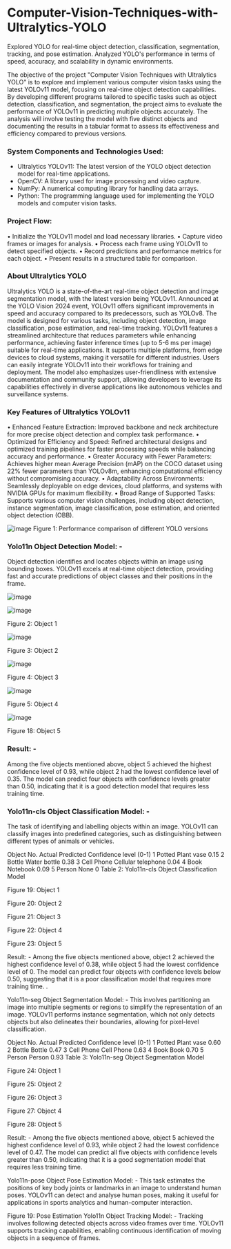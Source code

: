 # Computer-Vision-Techniques-with-Ultralytics-YOLO
Explored YOLO for real-time object detection, classification, segmentation, tracking, and pose estimation. Analyzed YOLO's performance in terms of speed, accuracy, and scalability in dynamic environments.

The objective of the project "Computer Vision Techniques with Ultralytics YOLO" is to explore and implement various computer vision tasks using the latest YOLOv11 model, focusing on real-time object detection capabilities. By developing different programs tailored to specific tasks such as object detection, classification, and segmentation, the project aims to evaluate the performance of YOLOv11 in predicting multiple objects accurately. The analysis will involve testing the model with five distinct objects and documenting the results in a tabular format to assess its effectiveness and efficiency compared to previous versions.
### System Components and Technologies Used:
- Ultralytics YOLOv11: The latest version of the YOLO object detection model for real-time applications.
- OpenCV: A library used for image processing and video capture.
- NumPy: A numerical computing library for handling data arrays.
- Python: The programming language used for implementing the YOLO models and computer vision tasks.

### Project Flow:
•	Initialize the YOLOv11 model and load necessary libraries.
•	Capture video frames or images for analysis.
•	Process each frame using YOLOv11 to detect specified objects.
•	Record predictions and performance metrics for each object.
•	Present results in a structured table for comparison.

### About Ultralytics YOLO
Ultralytics YOLO is a state-of-the-art real-time object detection and image segmentation model, with the latest version being YOLOv11. Announced at the YOLO Vision 2024 event, YOLOv11 offers significant improvements in speed and accuracy compared to its predecessors, such as YOLOv8. The model is designed for various tasks, including object detection, image classification, pose estimation, and real-time tracking. YOLOv11 features a streamlined architecture that reduces parameters while enhancing performance, achieving faster inference times (up to 5-6 ms per image) suitable for real-time applications. It supports multiple platforms, from edge devices to cloud systems, making it versatile for different industries. Users can easily integrate YOLOv11 into their workflows for training and deployment. The model also emphasizes user-friendliness with extensive documentation and community support, allowing developers to leverage its capabilities effectively in diverse applications like autonomous vehicles and surveillance systems.

### Key Features of Ultralytics YOLOv11
•	Enhanced Feature Extraction: Improved backbone and neck architecture for more precise object detection and complex task performance.
•	Optimized for Efficiency and Speed: Refined architectural designs and optimized training pipelines for faster processing speeds while balancing accuracy and performance.
•	Greater Accuracy with Fewer Parameters: Achieves higher mean Average Precision (mAP) on the COCO dataset using 22% fewer parameters than YOLOv8m, enhancing computational efficiency without compromising accuracy.
•	Adaptability Across Environments: Seamlessly deployable on edge devices, cloud platforms, and systems with NVIDIA GPUs for maximum flexibility.
•	Broad Range of Supported Tasks: Supports various computer vision challenges, including object detection, instance segmentation, image classification, pose estimation, and oriented object detection (OBB).

![image](https://github.com/user-attachments/assets/595744be-1518-4549-ad37-853eb46c50e5)
Figure 1: Performance comparison of different YOLO versions

### Yolo11n Object Detection Model: - 
Object detection identifies and locates objects within an image using bounding boxes. YOLOv11 excels at real-time object detection, providing fast and accurate predictions of object classes and their positions in the frame.

![image](https://github.com/user-attachments/assets/8b2446ca-cf1e-484a-bf13-b24943676555)

![image](https://github.com/user-attachments/assets/bfe68041-e25a-4ca6-bd85-12967bc52bf3)

Figure 2: Object 1

![image](https://github.com/user-attachments/assets/332ba843-7512-4d6d-bbe0-69f11c0d6539)

Figure 3: Object 2

![image](https://github.com/user-attachments/assets/867767d1-a4c3-448b-bf0a-5dcbca80d9d6)

Figure 4: Object 3

![image](https://github.com/user-attachments/assets/8059e003-f617-4665-bb3f-0157d1e906b9)

Figure 5: Object 4

![image](https://github.com/user-attachments/assets/cd11ab81-79b6-43e8-924f-de0b77edbe27)

Figure 18: Object 5

### Result: - 
Among the five objects mentioned above, object 5 achieved the highest confidence level of 0.93, while object 2 had the lowest confidence level of 0.35. The model can predict four objects with confidence levels greater than 0.50, indicating that it is a good detection model that requires less training time.


### Yolo11n-cls Object Classification Model: - 
The task of identifying and labelling objects within an image. YOLOv11 can classify images into predefined categories, such as distinguishing between different types of animals or vehicles.

Object No.	Actual	Predicted	Confidence level (0-1)
1	Potted Plant	vase	0.15
2	Bottle	Water bottle	0.38
3	Cell Phone	Cellular telephone	0.04
4	Book	Notebook	0.09
5	Person	None	0
Table 2: Yolo11n-cls Object Classification Model

  
Figure 19: Object 1


  
Figure 20: Object 2


  
Figure 21: Object 3

  
Figure 22: Object 4

  
Figure 23: Object 5

Result: - 
Among the five objects mentioned above, object 2 achieved the highest confidence level of 0.38, while object 5 had the lowest confidence level of 0. The model can predict four objects with confidence levels below 0.50, suggesting that it is a poor classification model that requires more training time.
.

Yolo11n-seg Object Segmentation Model: - 
This involves partitioning an image into multiple segments or regions to simplify the representation of an image. YOLOv11 performs instance segmentation, which not only detects objects but also delineates their boundaries, allowing for pixel-level classification.

Object No.	Actual	Predicted	Confidence level (0-1)
1	Potted Plant	vase	0.60
2	Bottle	Bottle	0.47
3	Cell Phone	Cell Phone	0.63
4	Book	Book	0.70
5	Person	Person	0.93
Table 3: Yolo11n-seg Object Segmentation Model
  
Figure 24: Object 1


  
Figure 25: Object 2



  
Figure 26: Object 3

  
Figure 27: Object 4

  
Figure 28: Object 5

Result: - 
Among the five objects mentioned above, object 5 achieved the highest confidence level of 0.93, while object 2 had the lowest confidence level of 0.47. The model can predict all five objects with confidence levels greater than 0.50, indicating that it is a good segmentation model that requires less training time.

Yolo11n-pose Object Pose Estimation Model: - 
This task estimates the positions of key body joints or landmarks in an image to understand human poses. YOLOv11 can detect and analyse human poses, making it useful for applications in sports analytics and human-computer interaction.

  
Figure 19: Pose Estimation
Yolo11n Object Tracking Model: - 
Tracking involves following detected objects across video frames over time. YOLOv11 supports tracking capabilities, enabling continuous identification of moving objects in a sequence of frames.
